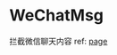 # WeChatMsg
拦截微信聊天内容
ref: [page](http://www.toutiao.com/a6383226448857596161/?tt_from=weixin&utm_campaign=client_share&app=explore_article&utm_source=weixin&iid=7716094146&utm_medium=toutiao_ios&wxshare_count=1)

